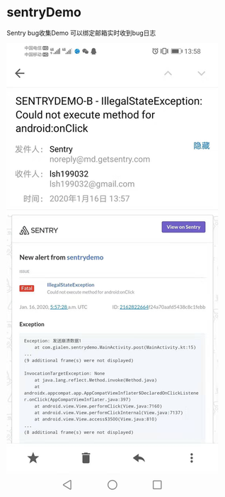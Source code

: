 # sentryDemo
Sentry bug收集Demo
可以绑定邮箱实时收到bug日志

![image](https://github.com/ewgcat/sentryDemo/blob/master/image/WechatIMG13.jpeg)

